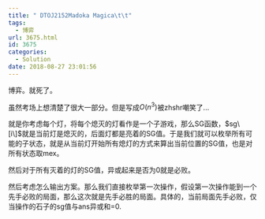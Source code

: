 ```yaml
---
title: " DTOJ2152Madoka Magica\t\t"
tags:
  - 博弈
url: 3675.html
id: 3675
categories:
  - Solution
date: 2018-08-27 23:01:56
---
```


博弈。就死了。

虽然考场上想清楚了很大一部分。但是写成$O(n^3)$被zhshr嘲笑了...

就是你考虑每个灯，将每个熄灭的灯看作是一个子游戏，那么SG函数，$sg\[i\]$就是当前灯是熄灭的，后面灯都是亮着的SG值。于是我们就可以枚举所有可能的子状态，就是从当前灯开始所有熄灯的方式来算出当前位置的SG值，也是对所有状态取mex。

然后对于所有灭着的灯的SG值，异或起来是否为0就是必败。

然后考虑怎么输出方案。那么我们直接枚举第一次操作，假设第一次操作能到一个先手必败的局面，那么这次就是先手必胜的局面。具体的，当前局面先手必败，仅当操作的石子的sg值与ans异或和=0.